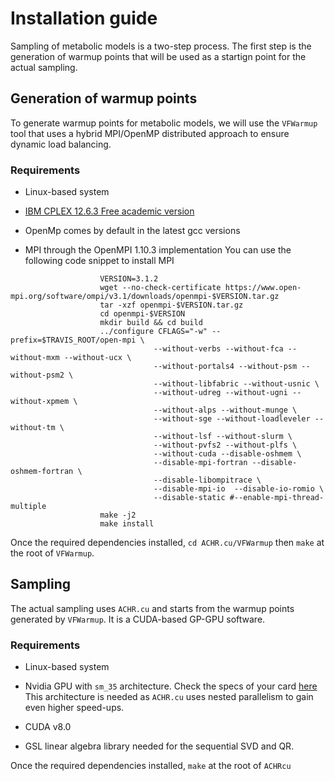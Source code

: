 # Installation guide

Sampling of metabolic models is a two-step process. The first step is the generation of warmup points that will be used as a startign point
for the actual sampling.

## Generation of warmup points

To generate warmup points for metabolic models, we will use the `VFWarmup` tool that uses a hybrid MPI/OpenMP distributed approach to ensure dynamic load balancing.

### Requirements
+ Linux-based system

+ [IBM CPLEX 12.6.3 Free academic version](http://www-03.ibm.com/software/products/fr/ibmilogcpleoptistud)

+ OpenMp comes by default in the latest gcc versions

+ MPI through the OpenMPI 1.10.3 implementation
You can use the following code snippet to install MPI
```
                    VERSION=3.1.2
                    wget --no-check-certificate https://www.open-mpi.org/software/ompi/v3.1/downloads/openmpi-$VERSION.tar.gz
                    tar -xzf openmpi-$VERSION.tar.gz
                    cd openmpi-$VERSION
                    mkdir build && cd build
                    ../configure CFLAGS="-w" --prefix=$TRAVIS_ROOT/open-mpi \
                                --without-verbs --without-fca --without-mxm --without-ucx \
                                --without-portals4 --without-psm --without-psm2 \
                                --without-libfabric --without-usnic \
                                --without-udreg --without-ugni --without-xpmem \
                                --without-alps --without-munge \
                                --without-sge --without-loadleveler --without-tm \
                                --without-lsf --without-slurm \
                                --without-pvfs2 --without-plfs \
                                --without-cuda --disable-oshmem \
                                --disable-mpi-fortran --disable-oshmem-fortran \
                                --disable-libompitrace \
                                --disable-mpi-io  --disable-io-romio \
                                --disable-static #--enable-mpi-thread-multiple
                    make -j2
                    make install
```

Once the required dependencies installed, `cd ACHR.cu/VFWarmup` then `make` at the root of `VFWarmup`.

## Sampling

The actual sampling uses `ACHR.cu` and starts from the warmup points generated by `VFWarmup`. It is a CUDA-based GP-GPU software.

### Requirements
+ Linux-based system

+ Nvidia GPU with `sm_35` architecture. Check the specs of your card [here](https://en.wikipedia.org/wiki/CUDA)
This architecture is needed as `ACHR.cu` uses nested parallelism to gain even higher speed-ups.

+ CUDA v8.0

+ GSL linear algebra library needed for the sequential SVD and QR. 

Once the required dependencies installed, `make` at the root of `ACHRcu`
